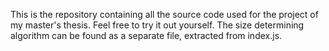 This is the repository containing all the source code used for the project of my master's thesis.
Feel free to try it out yourself.
The size determining algorithm can be found as a separate file, extracted from index.js.
